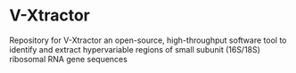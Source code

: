 # V-Xtractor
Repository for V-Xtractor an open-source, high-throughput software tool to identify and extract hypervariable regions of small subunit (16S/18S) ribosomal RNA gene sequences
